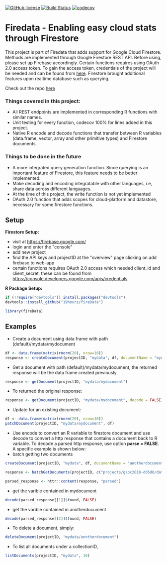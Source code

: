 
[![GitHub license](https://img.shields.io/badge/license-MIT-blue.svg)](https://raw.githubusercontent.com/19hourz/fireData/master/LICENSE.txt)
[![Build Status](https://travis-ci.org/19hourz/fireData.svg?branch=master)](https://travis-ci.org/19hourz/fireData)
[![codecov](https://codecov.io/gh/19hourz/fireData/branch/master/graph/badge.svg)](https://codecov.io/gh/19hourz/fireData)

# Firedata - Enabling easy cloud stats through Firestore

This project is part of Firedata that adds support for Google Cloud Firestore. Methods are implemented through Google Firestore REST API. Before using, please set up Firebase accordingly. Certain functions requires using OAuth 2.0 access token. To gain the access token, credentials of the project will be needed and can be found from [here](https://console.developers.google.com/apis/credentials). Firestore brought additional features upon realtime database such as querying.

Check out the repo [here](https://github.com/19hourz/fireData)

### Things covered in this project:

* All REST endpoints are implemented in corresponding R functions with similar names.
* Unit testing for every function, codecov 100% for lines added in this project.
* Native R encode and decode functions that transfer between R variables (data.frame, vector, array and other primitive types) and Firestore documents.

### Things to be done in the future

* A more integrated query generation function. Since querying is an important feature of Firestore, this feature needs to be better implemented.
* Make decoding and encoding integratable with other languages, i.e, share data across different languages.
* At the time of this project, the write function is not yet implemented
* OAuth 2.0 function that adds scopes for cloud-platform and datastore, necessary for some firestore functions.

## Setup

**Firestore Setup:**
- visit at https://firebase.google.com/
- login and enter the "console"
- add new project
- find the API keys and projectID at the "overview" page clicking on add firebase to web-app
- certain functions requires OAuth 2.0 access which needed client_id and client_secret, these can be found from https://console.developers.google.com/apis/credentials

**R Package Setup:**

```R
if (!require("devtools")) install.packages("devtools")
devtools::install_github("19hourz/fireData")

library(fireData)
```

## Examples

* Create a document using data frame with path (default)/mydata/mydocument
```R
df <- data.frame(matrix(rnorm(20), nrow=10))
response <- createDocument(projectID, "mydata", df, documentName = "mydocument")
```

  
* Get a document with path (default)/mydata/mydocument, the returned response will be the data frame created previously
```R
response <- getDocument(projectID, "mydata/mydocument")
```
* To returned the original response:
```R
response <- getDocument(projectID, "mydata/mydocument", decode = FALSE)
```

  
* Update for an existing document:
```R
df <- data.frame(matrix(rnorm(20), nrow=10))
patchDocument(projectID, "mydata/mydocument", df)
```

  
* Use encode to convert an R variable to firestore document and use decode to convert a http response that contains a document back to R variable. To decode a parsed http response, use option **parse = FALSE**. A specific example is shown below:
* batch getting two documents
```R
createDocument(projectID, "mydata", df, documentName = "anotherdocument")

response <- batchGetDocuments(projectID, c("projects/gsoc2018-d05d8/databases/(default)/documents/mydata/mydocument", "projects/gsoc2018-d05d8/databases/(default)/documents/mydata/anotherdocument"))

parsed_response <- httr::content(response, "parsed")
```
* get the varible contained in mydocument
```R
decode(parsed_response[[1]]$found, FALSE)
```
* get the varible contained in anotherdocument
```R
decode(parsed_response[[2]]$found, FALSE)
```

  
* To delete a document, simply:
```R
deleteDocument(projectID, "mydata/anotherdocument")
```

  
* To list all documents under a collectionID,
```R
listDocuments(projectID, "mydata", 10)
```

